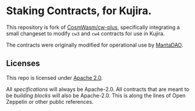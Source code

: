 # Staking Contracts, for Kujira.

This repository is fork of [CosmWasm/cw-plus](https://github.com/CosmWasm/cw-plus), specifically integrating a small changeset to modify `cw3` and `cw4` contracts for use in Kujira.

The contracts were originally modified for operational use by [MantaDAO](https://mantadao.app).

## Licenses

This repo is licensed under [Apache 2.0](./LICENSE).

All _specifications_ will always be Apache-2.0. All contracts that are meant to be _building blocks_ will also be
Apache-2.0. This is along the lines of Open Zeppelin or other public references.
